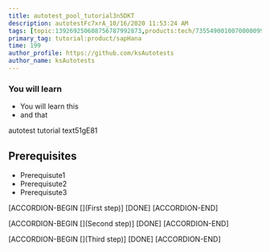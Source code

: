 ```yaml
---
title: autotest_pool_tutorial3n5DKT
description: autotestFc7xrA_10/16/2020 11:53:24 AM
tags: [topic:139269250608756787992873,products:tech/73554900100700000996,tutorial:experience/advanced]
primary_tag: tutorial:product/sapHana
time: 199
author_profile: https://github.com/ksAutotests
author_name: ksAutotests
---
```

### You will learn
- You will learn this
- and that

autotest tutorial text51gE81

## Prerequisites
- Prerequisute1
- Prerequisute2
- Prerequisute3

[ACCORDION-BEGIN [](First step)]
[DONE]
[ACCORDION-END]

[ACCORDION-BEGIN [](Second step)]
[DONE]
[ACCORDION-END]

[ACCORDION-BEGIN [](Third step)]
[DONE]
[ACCORDION-END]

